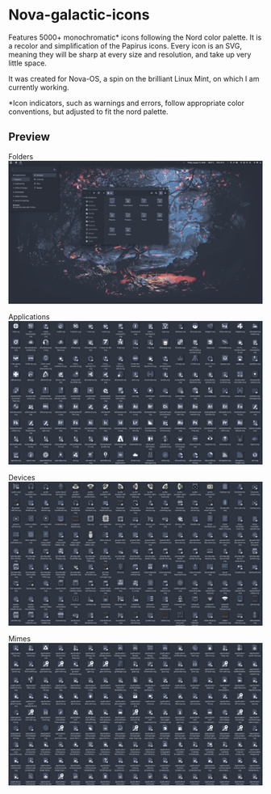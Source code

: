 # Nova-galactic-icons
Features 5000+ monochromatic* icons following the Nord color palette. It is a recolor and simplification of the Papirus icons. Every icon is an SVG, meaning they will be sharp at every size and resolution, and take up very little space.

It was created for Nova-OS, a spin on the brilliant Linux Mint, on which I am currently working.

*Icon indicators, such as warnings and errors, follow appropriate color conventions, but adjusted to fit the nord palette.

## Preview
Folders
![Folders](meta/screen_0.png)

Applications
![Apps](meta/screen_1.png)

Devices
![Devices](meta/screen_2.png)

Mimes
![Mimes](meta/screen_3.png)
